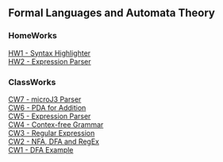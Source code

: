 ## Formal Languages and Automata Theory
### HomeWorks
[HW1 - Syntax Highlighter](https://ibrahimyyildirim.github.io/automataTheory/HW1/hw1.html)<br>
[HW2 - Expression Parser](https://ibrahimyyildirim.github.io/automataTheory/HW2/hw2.html)<br>

### ClassWorks
[CW7 - microJ3 Parser](https://ibrahimyyildirim.github.io/automataTheory/CW7/cw7.html)<br>
[CW6 - PDA for Addition](https://ibrahimyyildirim.github.io/automataTheory/CW6/cw6.html)<br>
[CW5 - Expression Parser](https://ibrahimyyildirim.github.io/automataTheory/CW5/cw5.html)<br>
[CW4 - Contex-free Grammar](https://ibrahimyyildirim.github.io/automataTheory/CW4/cw4.html)<br>
[CW3 - Regular Expression](https://ibrahimyyildirim.github.io/automataTheory/CW3/cw3.html)<br>
[CW2 - NFA, DFA and RegEx](https://ibrahimyyildirim.github.io/automataTheory/CW2/cw2.html)<br>
[CW1 - DFA Example](https://ibrahimyyildirim.github.io/automataTheory/CW1/dfa.html)

